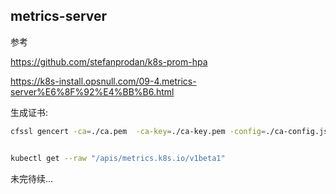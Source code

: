 ## metrics-server

参考

https://github.com/stefanprodan/k8s-prom-hpa

https://k8s-install.opsnull.com/09-4.metrics-server%E6%8F%92%E4%BB%B6.html

生成证书:

```bash
cfssl gencert -ca=./ca.pem  -ca-key=./ca-key.pem -config=./ca-config.json  -profile=kubernetes  metrics-server-csr.json | cfssljson  -bare metrics-server
```

```bash

kubectl get --raw "/apis/metrics.k8s.io/v1beta1"


```

未完待续...

